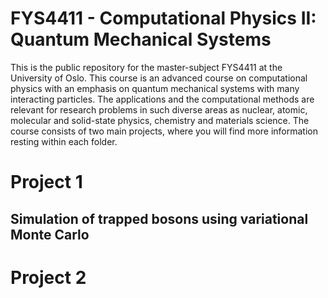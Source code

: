 # FYS4411 - Computational Physics II: Quantum Mechanical Systems
This is the public repository for the master-subject FYS4411 at the University of Oslo.
This course is an advanced course on computational physics with an emphasis on quantum mechanical systems with many interacting particles. The applications and the computational methods are relevant for research problems in such diverse areas as nuclear, atomic, molecular and solid-state physics, chemistry and materials science.
The course consists of two main projects, where you will find more information resting within each folder.

# Project 1

## Simulation of trapped bosons using variational Monte Carlo


# Project 2
